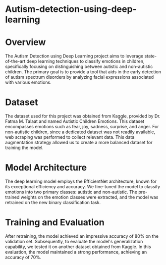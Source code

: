 # Autism-detection-using-deep-learning

# Overview
The Autism Detection using Deep Learning project aims to leverage state-of-the-art deep learning techniques to classify emotions in children, specifically focusing on distinguishing between autistic and non-autistic children. The primary goal is to provide a tool that aids in the early detection of autism spectrum disorders by analyzing facial expressions associated with various emotions.

# Dataset
The dataset used for this project was obtained from Kaggle, provided by Dr. Fatma M. Talaat and named Autistic Children Emotions. This dataset encompasses emotions such as fear, joy, sadness, surprise, and anger. For non-autistic children, since a dedicated dataset was not readily available, web scraping was performed to collect relevant data. This data augmentation strategy allowed us to create a more balanced dataset for training the model.

# Model Architecture
The deep learning model employs the EfficientNet architecture, known for its exceptional efficiency and accuracy. We fine-tuned the model to classify emotions into two primary classes: autistic and non-autistic. The pre-trained weights on the emotion classes were extracted, and the model was retrained on the new binary classification task.

# Training and Evaluation
After retraining, the model achieved an impressive accuracy of 80% on the validation set. Subsequently, to evaluate the model's generalization capability, we tested it on another dataset obtained from Kaggle. In this evaluation, the model maintained a strong performance, achieving an accuracy of 70%.
